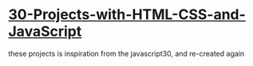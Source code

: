 # [30-Projects-with-HTML-CSS-and-JavaScript](https://krishanprajapat23.github.io/30-Projects-with-HTML-CSS-and-JavaScript/)

these projects is inspiration from the javascript30, and re-created again
